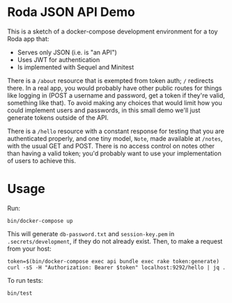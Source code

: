 # Roda JSON API Demo

This is a sketch of a docker-compose development environment for a toy
Roda app that:

- Serves only JSON (i.e. is "an API")
- Uses JWT for authentication
- Is implemented with Sequel and Minitest

There is a `/about` resource that is exempted from token auth; `/`
redirects there. In a real app, you would probably have other public
routes for things like logging in (POST a username and password, get a
token if they're valid, something like that). To avoid making any
choices that would limit how you could implement users and passwords, in
this small demo we'll just generate tokens outside of the API.

There is a `/hello` resource with a constant response for testing that
you are authenticated properly, and one tiny model, `Note`, made
available at `/notes`, with the usual GET and POST. There is no access
control on notes other than having a valid token; you'd probably want to
use your implementation of users to achieve this.

# Usage

Run:

    bin/docker-compose up

This will generate `db-password.txt` and `session-key.pem` in
`.secrets/development`, if they do not already exist. Then, to make a
request from your host:

    token=$(bin/docker-compose exec api bundle exec rake token:generate)
    curl -sS -H "Authorization: Bearer $token" localhost:9292/hello | jq .

To run tests:

    bin/test
